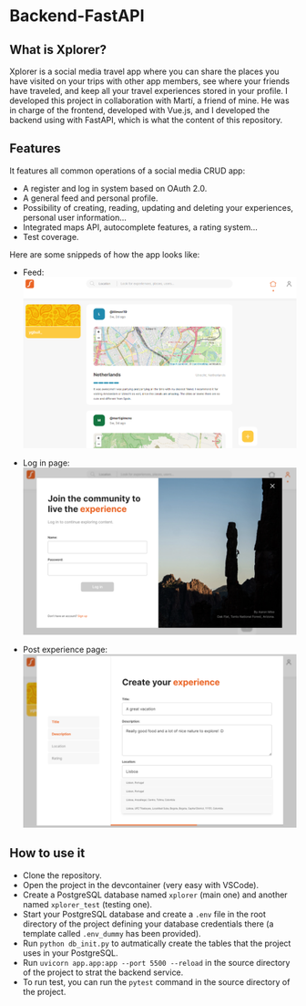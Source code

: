 # Backend-FastAPI

## What is Xplorer?
Xplorer is a social media travel app where you can share the places you have visited on your trips with other app members, see where your friends have traveled, and keep all your travel experiences stored in your profile. I developed this project in collaboration with Martí, a friend of mine. He was in charge of the frontend, developed with Vue.js, and I developed the backend using with FastAPI, which is what the content of this repository.

## Features

It features all common operations of a social media CRUD app:
* A register and log in system based on OAuth 2.0.
* A general feed and personal profile.
* Possibility of creating, reading, updating and deleting your experiences, personal user information...
* Integrated maps API, autocomplete features, a rating system...
* Test coverage.

Here are some snippeds of how the app looks like:

* Feed:
![alt_text](https://github.com/ygbuil/Backend-FastAPI/blob/master/images/feed.png)

* Log in page:
![alt_text](https://github.com/ygbuil/Backend-FastAPI/blob/master/images/log_in.png)

* Post experience page:
![alt_text](https://github.com/ygbuil/Backend-FastAPI/blob/master/images/post_experience.png)

## How to use it

* Clone the repository.
* Open the project in the devcontainer (very easy with VSCode).
* Create a PostgreSQL database named `xplorer` (main one) and another named `xplorer_test` (testing one).
* Start your PostgreSQL database and create a `.env` file in the root directory of the project defining your database credentials there (a template called `.env_dummy` has been provided).
* Run `python db_init.py` to autmatically create the tables that the project uses in your PostgreSQL.
* Run `uvicorn app.app:app --port 5500 --reload` in the source directory of the project to strat the backend service.
* To run test, you can run the `pytest` command in the source directory of the project.